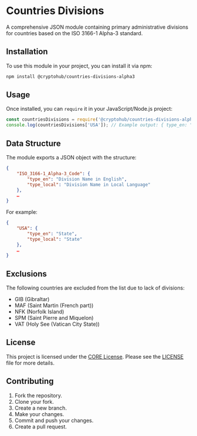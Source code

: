 # Countries Divisions

A comprehensive JSON module containing primary administrative divisions for countries based on the ISO 3166-1 Alpha-3 standard.

## Installation

To use this module in your project, you can install it via npm:

```bash
npm install @cryptohub/countries-divisions-alpha3
```

## Usage

Once installed, you can `require` it in your JavaScript/Node.js project:

```javascript
const countriesDivisions = require('@cryptohub/countries-divisions-alpha3');
console.log(countriesDivisions['USA']); // Example output: { type_en: "State", type_local: "State" }
```

## Data Structure

The module exports a JSON object with the structure:

```json
{
    "ISO_3166-1_Alpha-3_Code": {
        "type_en": "Division Name in English",
        "type_local": "Division Name in Local Language"
    },
    …
}
```

For example:

```json
{
    "USA": {
        "type_en": "State",
        "type_local": "State"
    },
    …
}
```

## Exclusions

The following countries are excluded from the list due to lack of divisions:

- GIB (Gibraltar)
- MAF (Saint Martin (French part))
- NFK (Norfolk Island)
- SPM (Saint Pierre and Miquelon)
- VAT (Holy See (Vatican City State))

## License

This project is licensed under the [CORE License](https://github.com/cryptohub-digital/core-license/blob/master/LICENSE). Please see the [LICENSE](https://github.com/cryptohub-digital/core-license/blob/master/LICENSE) file for more details.

## Contributing

1. Fork the repository.
2. Clone your fork.
3. Create a new branch.
4. Make your changes.
5. Commit and push your changes.
6. Create a pull request.
